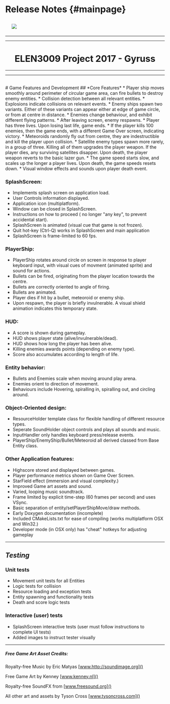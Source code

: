 # Release Notes {#mainpage}
<img align="left" src="Gyruss_logo.png" hspace="20" vspace="10"> <br> <br>
***
***
# <center>ELEN3009 Project 2017 - Gyruss </center>
***
***
<br>
# Game Features and Development
## *Core Features*
* Player ship moves smoothly around perimeter of circular game area, can fire bullets to destroy enemy entities.
* Collision detection between all relevant entities.
* Explosions indicate collisions on relevant events.
* Enemy ships spawn two variants. Either of these variants can appear either at edge of game circle, or from at centre in distance.
* Enemies change behaviour, and exhibit different flying patterns.
* After leaving screen, enemy respawns.
* Player has three lives. Upon losing last life, game ends.
* If the player kills 100 enemies, then the game ends, with a different Game Over screen, indicating victory.
* Meteoroids randomly fly out from centre, they are indestructible and kill the player upon collision.
* Satellite enemy types spawn more rarely, in a group of three. Killing all of them upgrades the player weapon. If the player dies, any surviving satellites disapper. Upon death, the player weapon reverts to the basic lazer gun.
* The game speed starts slow, and scales up the longer a player lives. Upon death, the game speeds resets down.
* Visual window effects and sounds upon player death event.

### SplashScreen:
* Implements splash screen on application load.
* User Controls information displayed.
* Application icon (multiplatform).
* Window can be closed in SplashScreen.
* Instructions on how to proceed ( no longer "any key", to prevent accidental start).
* SplashScreen is animated (visual cue that game is not frozen).
* Quit hot-key (Ctrl-Q) works in SplashScreen and main application
* SplashScreen is frame-limited to 60 fps.

### PlayerShip:
* PlayerShip rotates around circle on screen in response to player keyboard input, with visual cues of movment (animated sprite) and sound for actions.
* Bullets can be fired, originating from the player location towards the centre.
* Bullets are correctly oriented to angle of firing.
* Bullets are animated.
* Player dies if hit by a bullet, meteoroid or enemy ship.
* Upon respawn, the player is briefly invulnerable. A visual shield animation indicates this temporary state.

### HUD:
* A score is shown during gameplay.
* HUD shows player state (alive/invulnerable/dead).
* HUD shows how long the player has been alive.
* Killing enemies awards points (depending on enemy type).
* Score also accumulates according to length of life.

### Entity behavior:
* Bullets and Enemies scale when moving around play arena.
* Enemies orient to direction of movement.
* Behaviours include Hovering, spiralling in, spiralling out, and circling around.

### Object-Oriented design:
* ResourceHolder template class for flexible handling of different resource types.
* Seperate SoundHolder object controls and plays all sounds and music.
* InputHandler only handles keyboard press/release events.
* PlayerShip/EnemyShip/Bullet/Meteoroid all derived classed from Base Entity class.

### Other Application features:
* Highscore stored and displayed between games.
* Player performance metrics shown on Game Over Screen.
* StarField effect (immersion and visual complexity.)
* Improved Game art assets and sound.
* Varied, looping music soundtrack.
* Frame limited by explicit time-step (60 frames per second) and uses VSync.
* Basic separation of entity/setPlayerShipMove/draw methods.
* Early Doxygen documentation (incomplete)
* Included CMakeLists.txt for ease of compiling (works multiplatform OSX and Win32.)
* Developer mode (in OSX only) has "cheat" hotkeys for adjusting gameplay

---
## *Testing*
### Unit tests
* Movement unit tests for all Entities
* Logic tests for collision
* Resource loading and exception tests
* Entity spawning and functionality tests
* Death and score logic tests

### Interactive (user) tests
* SplashScreen interactive tests (user must follow instructions to complete UI tests) 
* Added images to instruct tester visually


---
##### *Free Game Art Asset Credits:*
Royalty-free Music by Eric Matyas [www.http://soundimage.org]()

Free Game Art by Kenney [www.kenney.nl]()

Royalty-free SoundFX from [www.freesound.org]()

All other art and assets by Tyson Cross [www.tysoncross.com]()